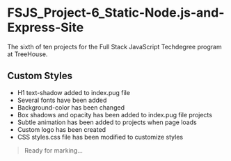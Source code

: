 # FSJS_Project-6_Static-Node.js-and-Express-Site

The sixth of ten projects for the Full Stack JavaScript Techdegree program at TreeHouse.

## Custom Styles

- H1 text-shadow added to index.pug file
- Several fonts have been added
- Background-color has been changed
- Box shadows and opacity has been added to index.pug file projects
- Subtle animation has been added to projects when page loads
- Custom logo has been created
- CSS styles.css file has been modified to customize styles

> Ready for marking...
